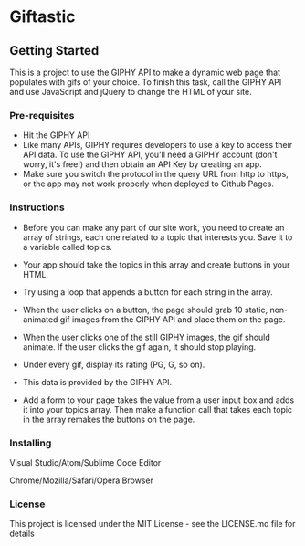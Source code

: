 # Giftastic
 
## Getting Started
This is a project to use the GIPHY API to make a dynamic web page that populates with gifs of your choice. To finish this task, call the GIPHY API and use JavaScript and jQuery to change the HTML of your site.

### Pre-requisites
* Hit the GIPHY API
* Like many APIs, GIPHY requires developers to use a key to access their API data. To use the GIPHY API, you'll need a GIPHY account (don't worry, it's free!) and then obtain an API Key by creating an app.
* Make sure you switch the protocol in the query URL from http to https, or the app may not work properly when deployed to Github Pages.


### Instructions

* Before you can make any part of our site work, you need to create an array of strings, each one related to a topic that interests you. Save it to a variable called topics.

* Your app should take the topics in this array and create buttons in your HTML.
* Try using a loop that appends a button for each string in the array.
* When the user clicks on a button, the page should grab 10 static, non-animated gif images from the GIPHY API and place them on the page.
* When the user clicks one of the still GIPHY images, the gif should animate. If the user clicks the gif again, it should stop playing.

* Under every gif, display its rating (PG, G, so on).
* This data is provided by the GIPHY API.
* Add a form to your page takes the value from a user input box and adds it into your topics array. Then make a function call that takes each topic in the array remakes the buttons on the page.

### Installing
Visual Studio/Atom/Sublime Code Editor

Chrome/Mozilla/Safari/Opera Browser

### License
This project is licensed under the MIT License - see the LICENSE.md file for details
